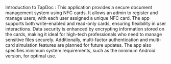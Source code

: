 Introduction to TapDoc : 
This application provides a secure document management system using NFC cards. It allows an admin to register and manage users, with each user assigned a unique NFC card. The app supports both write-enabled and read-only cards, ensuring flexibility in user interactions. Data security is enhanced by encrypting information stored on the cards, making it ideal for high-tech professionals who need to manage sensitive files securely. Additionally, multi-factor authentication and multi-card simulation features are planned for future updates. The app also specifies minimum system requirements, such as the minimum Android version, for optimal use.

